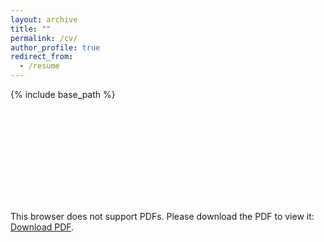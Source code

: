 ```yaml
---
layout: archive
title: ""
permalink: /cv/
author_profile: true
redirect_from:
  - /resume
---
```




{% include base_path %}


<!--
Education
======
* B.S. in GitHub, GitHub University, 2012
* M.S. in Jekyll, GitHub University, 2014
* Ph.D in Version Control Theory, GitHub University, 2018 (expected)

Work experience
======
* Summer 2015: Research Assistant
  * Github University
  * Duties included: Tagging issues
  * Supervisor: Professor Git

* Fall 2015: Research Assistant
  * Github University
  * Duties included: Merging pull requests
  * Supervisor: Professor Hub
  
Skills
======
* Skill 1
* Skill 2
  * Sub-skill 2.1
  * Sub-skill 2.2
  * Sub-skill 2.3
* Skill 3

Publications
======
  <ul>{% for post in site.publications %}
    {% include archive-single-cv.html %}
  {% endfor %}</ul>
  
Talks
======
  <ul>{% for post in site.talks %}
    {% include archive-single-talk-cv.html %}
  {% endfor %}</ul>
  
Teaching
======
  <ul>{% for post in site.teaching %}
    {% include archive-single-cv.html %}
  {% endfor %}</ul>
  
Service and leadership
======
* Currently signed in to 43 different slack teams
-->



<!--
<embed src="StevenPatrickFlynn.github.io/_pages/CVStevenFlynn.pdf" width="500" height="500" type="application/pdf"><\embed>
--->

<object data="http://stevenpatrickflynn.github.io/_pages/CVStevenFlynn.pdf" type="application/pdf" width="700px" height="700px">
    <embed src="http://stevenpatrickflynn.github.io/_pages/CVStevenFlynn.pdf">
        <p>This browser does not support PDFs. Please download the PDF to view it: <a href="http://stevenpatrickflynn.github.io/_pages/CVStevenFlynn.pdf">Download PDF</a>.</p>
    </embed>
</object>

